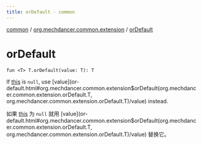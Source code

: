 ```yaml
---
title: orDefault - common
---
```


[common](../index.html) / [org.mechdancer.common.extension](index.html) / [orDefault](./or-default.html)

# orDefault

`fun <T> T.orDefault(value: T): T`

If [this](or-default/-this-.html) is `null`, use [value](or-default.html#org.mechdancer.common.extension$orDefault(org.mechdancer.common.extension.orDefault.T, org.mechdancer.common.extension.orDefault.T)/value) instead.

如果 [this](or-default/-this-.html) 为 `null` 就用 [value](or-default.html#org.mechdancer.common.extension$orDefault(org.mechdancer.common.extension.orDefault.T, org.mechdancer.common.extension.orDefault.T)/value) 替换它。

